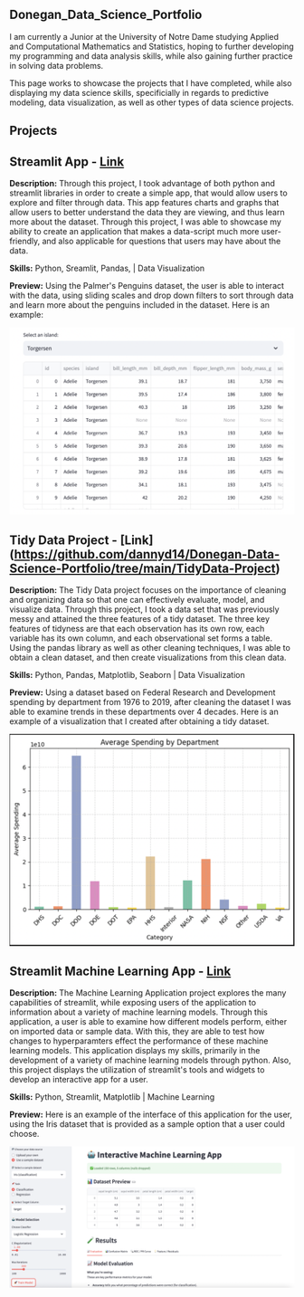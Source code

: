 ## Donegan_Data_Science_Portfolio
I am currently a Junior at the University of Notre Dame studying Applied and Computational Mathematics and Statistics, hoping to further developing my programming and data analysis skills, while also gaining further practice in solving data problems. 

This page works to showcase the projects that I have completed, while also displaying my data science skills, specificially in regards to predictive modeling, data visualization, as well as other types of data science projects.

## Projects

## Streamlit App - [Link](https://github.com/dannyd14/Donegan-Data-Science-Portfolio/tree/main/basic-streamlit-app)


**Description:** Through this project, I took advantage of both python and streamlit libraries in order to create a simple app, that would allow users to explore and filter through data. This app features charts and graphs that allow users to better understand the data they are viewing, and thus learn more about the dataset. Through this project, I was able to showcase my ability to create an application that makes a data-script much more user-friendly, and also applicable for questions that users may have about the data.

**Skills:** Python, Sreamlit, Pandas, | Data Visualization


**Preview:** Using the Palmer's Penguins dataset, the user is able to interact with the data, using sliding scales and drop down filters to sort through data and learn more about the penguins included in the dataset. Here is an example: 

![](<Screen Shot 2025-03-17 at 10.05.48 PM.png>)





## Tidy Data Project - [Link] (https://github.com/dannyd14/Donegan-Data-Science-Portfolio/tree/main/TidyData-Project)

**Description:** The Tidy Data project focuses on the importance of cleaning and organizing data so that one can effectively evaluate, model, and visualize data. Through this project, I took a data set that was previously messy and attained the three features of a tidy dataset. The three key features of tidyness are that each observation has its own row, each variable has its own column, and each observational set forms a table. Using the pandas library as well as other cleaning techniques, I was able to obtain a clean dataset, and then create visualizations from this clean data.

**Skills:** Python, Pandas, Matplotlib, Seaborn | Data Visualization

**Preview:** Using a dataset based on Federal Research and Development spending by department from 1976 to 2019, after cleaning the dataset I was able to examine trends in these departments over 4 decades. Here is an example of a visualization that I created after obtaining a tidy dataset.

![](<TidyData-Project/Screen Shot 2025-03-17 at 9.43.41 PM.png>)


## Streamlit Machine Learning App - [Link](https://github.com/dannyd14/Donegan-Data-Science-Portfolio/tree/main/MLStreamlitApp)

**Description:** The Machine Learning Application project explores the many capabilities of streamlit, while exposing users of the application to information about a variety of machine learning models. Through this application, a user is able to examine how different models perform, either on imported data or sample data. With this, they are able to test how changes to hyperparamters effect the performance of these machine learning models. This application displays my skills, primarily in the development of a variety of machine learning models through python. Also, this project displays the utilization of streamlit's tools and widgets to develop an interactive app for a user. 

**Skills:** Python, Streamlit, Matplotlib | Machine Learning

**Preview:** Here is an example of the interface of this application for the user, using the Iris dataset that is provided as a sample option that a user could choose.

![](<Screen Shot 2025-04-14 at 9.56.19 PM.png>)


